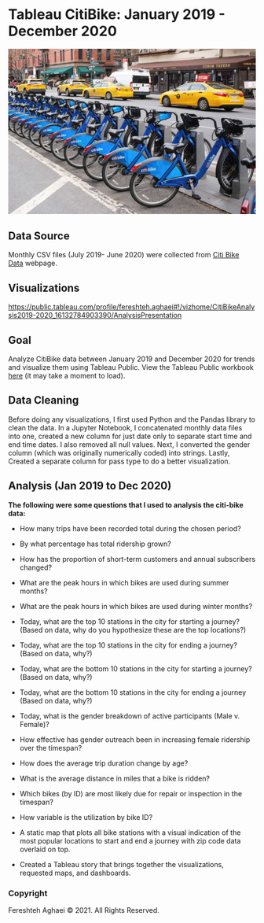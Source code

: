 # Tableau CitiBike: January 2019 - December 2020

![Citi-Bikes](Images/citi_bike.jpg)



## Data Source

Monthly CSV files (July 2019- June 2020) were collected from [Citi Bike Data](https://www.citibikenyc.com/system-data) webpage.



## Visualizations

https://public.tableau.com/profile/fereshteh.aghaei#!/vizhome/CitiBikeAnalysis2019-2020_16132784903390/AnalysisPresentation



## Goal

Analyze CitiBike data between January 2019 and December 2020 for trends and visualize them using Tableau Public. View the Tableau Public workbook [here](https://public.tableau.com/profile/fereshteh.aghaei#!/vizhome/CitiBikeAnalysis2019-2020_16132784903390/AnalysisPresentation) (it may take a moment to load).



## Data Cleaning

Before doing any visualizations, I first used Python and the Pandas library to clean the data. In a Jupyter Notebook, I concatenated monthly data files into one, created a new column for just date only to separate start time and end time dates. I also removed all null values. Next, I converted the gender column (which was originally numerically coded) into strings. Lastly, Created a separate column for pass type to do a better visualization.



## Analysis (Jan 2019 to Dec 2020)

**The following were some questions that I used to analysis the citi-bike data:**

* How many trips have been recorded total during the chosen period?

* By what percentage has total ridership grown?

* How has the proportion of short-term customers and annual subscribers changed?

* What are the peak hours in which bikes are used during summer months?

* What are the peak hours in which bikes are used during winter months?

* Today, what are the top 10 stations in the city for starting a journey? (Based on data, why do you hypothesize these are the top locations?)

* Today, what are the top 10 stations in the city for ending a journey? (Based on data, why?)

* Today, what are the bottom 10 stations in the city for starting a journey? (Based on data, why?)

* Today, what are the bottom 10 stations in the city for ending a journey (Based on data, why?)

* Today, what is the gender breakdown of active participants (Male v. Female)?

* How effective has gender outreach been in increasing female ridership over the timespan?

* How does the average trip duration change by age?

* What is the average distance in miles that a bike is ridden?

* Which bikes (by ID) are most likely due for repair or inspection in the timespan?

* How variable is the utilization by bike ID?

* A static map that plots all bike stations with a visual indication of the most popular locations to start and end a journey with zip code data overlaid on top.


* Created a Tableau story that brings together the visualizations, requested maps, and dashboards.

  

### Copyright

Fereshteh Aghaei © 2021. All Rights Reserved.

